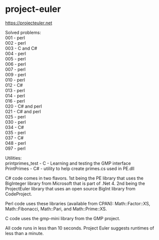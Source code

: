 # project-euler
https://projecteuler.net

Solved problems:<br>
001 - perl<br>
002 - perl<br>
003 - C and C#<br>
004 - perl<br>
005 - perl<br>
006 - perl<br>
007 - perl<br>
009 - perl<br>
010 - perl<br>
012 - C#<br>
013 - perl<br>
014 - perl<br>
016 - perl<br>
020 - C# and perl<br>
021 - C# and perl<br>
025 - perl<br>
030 - perl<br>
034 - C#<br>
035 - perl<br>
037 - C#<br>
048 - perl<br>
097 - perl<br>

Utilities:<br>
printprimes_test - C - Learning and testing the GMP interface<br>
PrintPrimes - C# - utility to help create primes.cs used in PE.dll<br>

C# code comes in two flavors.  1st being the PE library that uses the BigInteger library from Microsoft that is part of .Net 4.  2nd being the ProjectEuler library that uses an open source BigInt library from CodeProject.

Perl code uses these libraries (available from CPAN): Math::Factor::XS, Math::Fibonacci, Math::Pari, and Math::Prime::XS.  

C code uses the gmp-mini library from the GMP project.



All code runs in less than 10 seconds.  Project Euler suggests runtimes of less than a minute.
